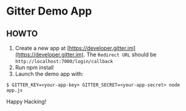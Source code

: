 # Gitter Demo App

## HOWTO

1. Create a new app at [https://developer.gitter.im](https://developer.gitter.im). The ```Redirect URL``` should be ```http://localhost:7000/login/callback```
2. Run npm install
3. Launch the demo app with:

```
$ GITTER_KEY=<your-app-key> GITTER_SECRET=<your-app-secret> node app.js
```

Happy Hacking!
